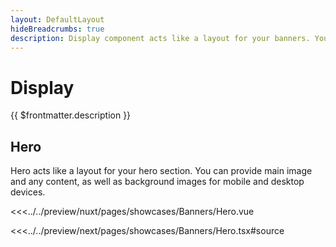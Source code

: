 ```yaml
---
layout: DefaultLayout
hideBreadcrumbs: true
description: Display component acts like a layout for your banners. You can provide main image and any content.
---
```

# Display

{{ $frontmatter.description }}

## Hero

Hero acts like a layout for your hero section. You can provide main image and any content, as well as background images for mobile and desktop devices.

<Showcase showcase-name="Banners/Hero" style="min-height:620px">

<!-- vue -->
<<<../../preview/nuxt/pages/showcases/Banners/Hero.vue
<!-- end vue -->
<!-- react -->
<<<../../preview/next/pages/showcases/Banners/Hero.tsx#source
<!-- end react -->

</Showcase>